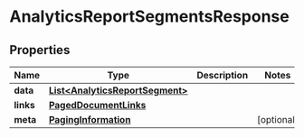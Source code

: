 

# AnalyticsReportSegmentsResponse


## Properties

| Name | Type | Description | Notes |
|------------ | ------------- | ------------- | -------------|
|**data** | [**List&lt;AnalyticsReportSegment&gt;**](AnalyticsReportSegment.md) |  |  |
|**links** | [**PagedDocumentLinks**](PagedDocumentLinks.md) |  |  |
|**meta** | [**PagingInformation**](PagingInformation.md) |  |  [optional] |



